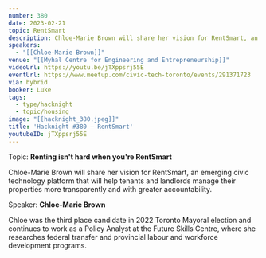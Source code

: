 ```yaml
---
number: 380
date: 2023-02-21
topic: RentSmart
description: Chloe-Marie Brown will share her vision for RentSmart, an emerging civic technology platform that will help tenants and landlords manage their properties more transparently and with greater accountability.
speakers:
  - "[[Chloe-Marie Brown]]"
venue: "[[Myhal Centre for Engineering and Entrepreneurship]]"
videoUrl: https://youtu.be/jTXppsrj55E
eventUrl: https://www.meetup.com/civic-tech-toronto/events/291371723
via: hybrid
booker: Luke
tags:
  - type/hacknight
  - topic/housing
image: "[[hacknight_380.jpeg]]"
title: 'Hacknight #380 – RentSmart'
youtubeID: jTXppsrj55E
---
```

Topic: **Renting isn't hard when you're RentSmart**

Chloe-Marie Brown will share her vision for RentSmart, an emerging civic technology platform that will help tenants and landlords manage their properties more transparently and with greater accountability.

Speaker: **Chloe-Marie Brown**

Chloe was the third place candidate in 2022 Toronto Mayoral election and continues to work as a Policy Analyst at the Future Skills Centre, where she researches federal transfer and provincial labour and workforce development programs.
